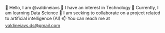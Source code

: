 👋 Hello, I am @valdineiavs
👀 I have an interest in Technology
🌱 Currently, I am learning Data Science
💞️ I am seeking to collaborate on a project related to artificial intelligence (AI)
📫 You can reach me at valdineiavs.ds@gmail.com


<!---
valdineiavs/valdineiavs is a ✨ special ✨ repository because its `README.md` (this file) appears on your GitHub profile.
You can click the Preview link to take a look at your changes.
--->
